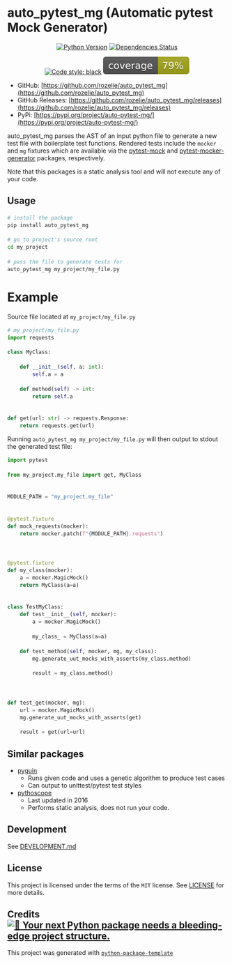 # auto_pytest_mg (Automatic pytest Mock Generator)

<div align="center">

[![Python Version](https://img.shields.io/pypi/pyversions/auto_pytest_mg.svg)](https://pypi.org/project/auto_pytest_mg/)
[![Dependencies Status](https://img.shields.io/badge/dependencies-up%20to%20date-brightgreen.svg)](https://github.com/rozelie/auto_pytest_mg/pulls?utf8=%E2%9C%93&q=is%3Apr%20author%3Aapp%2Fdependabot)

[![Code style: black](https://img.shields.io/badge/code%20style-black-000000.svg)](https://github.com/psf/black)
![Coverage Report](assets/images/coverage.svg)
</div>

- GitHub: [https://github.com/rozelie/auto_pytest_mg](https://github.com/rozelie/auto_pytest_mg)
- GitHub Releases: [https://github.com/rozelie/auto_pytest_mg/releases](https://github.com/rozelie/auto_pytest_mg/releases)
- PyPi: [https://pypi.org/project/auto-pytest-mg/](https://pypi.org/project/auto-pytest-mg/)

auto_pytest_mg parses the AST of an input python file to generate a new test file with boilerplate
test functions. Rendered tests include the `mocker` and `mg` fixtures which are available via the 
[pytest-mock](https://pypi.org/project/pytest-mock/) and [pytest-mocker-generator](https://pypi.org/project/pytest-mock-generator/) 
packages, respectively.  

Note that this packages is a static analysis tool and will not execute any of your code.


## Usage
```bash
# install the package
pip install auto_pytest_mg

# go to project's source root
cd my_project

# pass the file to generate tests for
auto_pytest_mg my_project/my_file.py
```

# Example

Source file located at `my_project/my_file.py`
```python
# my_project/my_file.py
import requests

class MyClass:

    def __init__(self, a: int):
        self.a = a

    def method(self) -> int:
        return self.a


def get(url: str) -> requests.Response:
    return requests.get(url)
```

Running `auto_pytest_mg my_project/my_file.py` will then output to stdout the generated test file:

```python
import pytest

from my_project.my_file import get, MyClass


MODULE_PATH = "my_project.my_file"


@pytest.fixture
def mock_requests(mocker):
    return mocker.patch(f"{MODULE_PATH}.requests")



@pytest.fixture
def my_class(mocker):
    a = mocker.MagicMock()
    return MyClass(a=a)


class TestMyClass:
    def test__init__(self, mocker):
        a = mocker.MagicMock()

        my_class_ = MyClass(a=a)

    def test_method(self, mocker, mg, my_class):
        mg.generate_uut_mocks_with_asserts(my_class.method)

        result = my_class.method()


      
def test_get(mocker, mg):
    url = mocker.MagicMock()
    mg.generate_uut_mocks_with_asserts(get)

    result = get(url=url)
```

## Similar packages
- [pyguin](https://pynguin.readthedocs.io/en/latest/)
  - Runs given code and uses a genetic algorithm to produce test cases
  - Can output to unittest/pytest test styles
- [pythoscope](https://github.com/mkwiatkowski/pythoscope)
  - Last updated in 2016
  - Performs static analysis, does not run your code.

## Development
See [DEVELOPMENT.md](./DEVELOPMENT.md)


## License

This project is licensed under the terms of the `MIT` license. See [LICENSE](https://github.com/rozelie/auto_pytest_mg/blob/master/LICENSE) for more details.


## Credits [![🚀 Your next Python package needs a bleeding-edge project structure.](https://img.shields.io/badge/python--package--template-%F0%9F%9A%80-brightgreen)](https://github.com/TezRomacH/python-package-template)

This project was generated with [`python-package-template`](https://github.com/TezRomacH/python-package-template)
